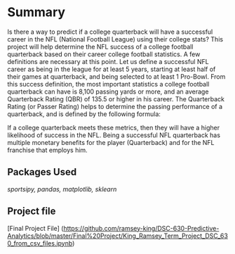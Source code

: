 # Summary

Is there a way to predict if a college quarterback will have a successful career in the NFL (National Football League) using their college stats?
This project will help determine the NFL success of a college football quarterback based on their career college football statistics.  A few definitions are necessary at this point. Let us define a successful NFL career as being in the league for at least 5 years, starting at least half of their games at quarterback, and being selected to at least 1 Pro-Bowl.  From this success definition, the most important statistics a college football quarterback can have is 8,100 passing yards or more, and an average Quarterback Rating (QBR) of 135.5 or higher in his career.  The Quarterback Rating (or Passer Rating) helps to determine the passing performance of a quarterback, and is defined by the following formula:  
  
If a college quarterback meets these metrics, then they will have a higher likelihood of success in the NFL.  Being a successful NFL quarterback has multiple monetary benefits for the player (Quarterback) and for the NFL franchise that employs him.  

## Packages Used

_sportsipy, pandas, matplotlib, sklearn_

## Project file

[Final Project File] (https://github.com/ramsey-king/DSC-630-Predictive-Analytics/blob/master/Final%20Project/King_Ramsey_Term_Project_DSC_630_from_csv_files.ipynb)
